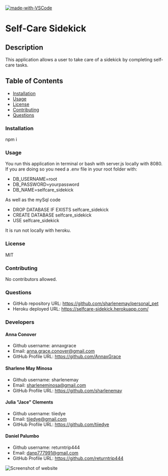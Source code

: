 
[![made-with-VSCode](https://img.shields.io/badge/Made%20with-VSCode-1f425f.svg)](https://code.visualstudio.com/)
# Self-Care Sidekick
## Description
This application allows a user to take care of a sidekick by completing self-care tasks.
## Table of Contents
* [Installation](#installation)
* [Usage](#usage)
* [License](#license)
* [Contributing](#contributing)
* [Questions](#questions)
### Installation
npm i
### Usage
You run this application in terminal or bash with server.js locally with 8080. If you are doing so you need a .env file in your root folder with:
* DB_USERNAME=root
* DB_PASSWORD=yourpassword
* DB_NAME=selfcare_sidekick

As well as the mySql code
* DROP DATABASE IF EXISTS selfcare_sidekick
* CREATE DATABASE selfcare_sidekick
* USE selfcare_sidekick

 It is run not locally with heroku.
### License
MIT
### Contributing
No contributors allowed.
### Questions
* GitHub repository URL: https://github.com/sharlenemay/personal_pet
* Heroku deployed URL: https://selfcare-sidekick.herokuapp.com/

### Developers

#### Anna Conover
* Github username: annaxgrace
* Email: anna.grace.conover@gmail.com
* GitHub Profile URL: https://github.com/AnnaxGrace

#### Sharlene May Minosa
* Github username: sharlenemay
* Email: sharleneminosa@gmail.com
* GitHub Profile URL: https://github.com/sharlenemay

#### Julia "Jace" Clements
* Github username: tiiedye
* Email: tiiedye@gmail.com
* GitHub Profile URL: https://github.com/tiiedye

#### Daniel Palumbo
* Github username: returntrip444
* Email: danp777991@gmail.com
* GitHub Profile URL: https://github.com/returntrip444


<img src="public/assets/homepageImage.png"
     alt="Screenshot of website"
     style="float: left; margin-right: 10px;" />
    
